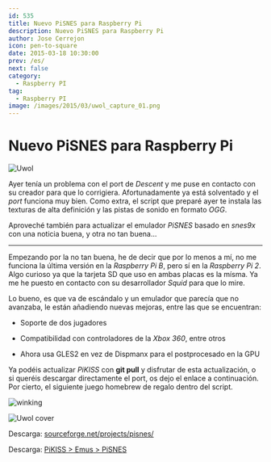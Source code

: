 ```yaml
---
id: 535
title: Nuevo PiSNES para Raspberry Pi
description: Nuevo PiSNES para Raspberry Pi
author: Jose Cerrejon
icon: pen-to-square
date: 2015-03-18 10:30:00
prev: /es/
next: false
category:
  - Raspberry PI
tag:
  - Raspberry PI
image: /images/2015/03/uwol_capture_01.png
---
```


# Nuevo PiSNES para Raspberry Pi

![Uwol](/images/2015/03/uwol_capture_01.png)

Ayer tenía un problema con el port de *Descent* y me puse en contacto con su creador para que lo corrigiera. Afortunadamente ya está solventado y el *port* funciona muy bien. Como extra, el script que preparé ayer te instala las texturas de alta definición y las pistas de sonido en formato *OGG*.

Aproveché también para actualizar el emulador *PiSNES* basado en *snes9x* con una noticia buena, y otra no tan buena...

- - -
Empezando por la no tan buena, he de decir que por lo menos a mí, no me funciona la última versión en la *Raspberry Pi B*, pero sí en la *Raspberry Pi 2*. Algo curioso ya que la tarjeta SD que uso en ambas placas es la mísma. Ya me he puesto en contacto con su desarrollador *Squid* para que lo mire.

Lo bueno, es que va de escándalo y un emulador que parecía que no avanzaba, le están añadiendo nuevas mejoras, entre las que se encuentran:

* Soporte de dos jugadores

* Compatibilidad con controladores de la *Xbox 360*, entre otros

* Ahora usa GLES2 en vez de Dispmanx para el postprocesado en la GPU

Ya podéis actualizar *PiKISS* con **git pull** y disfrutar de  esta actualización, o si queréis descargar directamente el port, os dejo el enlace a continuación. Por cierto, el siguiente juego homebrew de regalo dentro del script.

![winking](/css/sm/winking.png)

![Uwol cover](/images/2015/03/Uwol.png)

Descarga: [sourceforge.net/projects/pisnes/](http://sourceforge.net/projects/pisnes/)

Descarga: [PiKISS > Emus > PiSNES](https://github.com/jmcerrejon/PiKISS/raw/0b473e32e4466ecaee58ae28af461d84029b073b/scripts/emus/pisnes.sh)